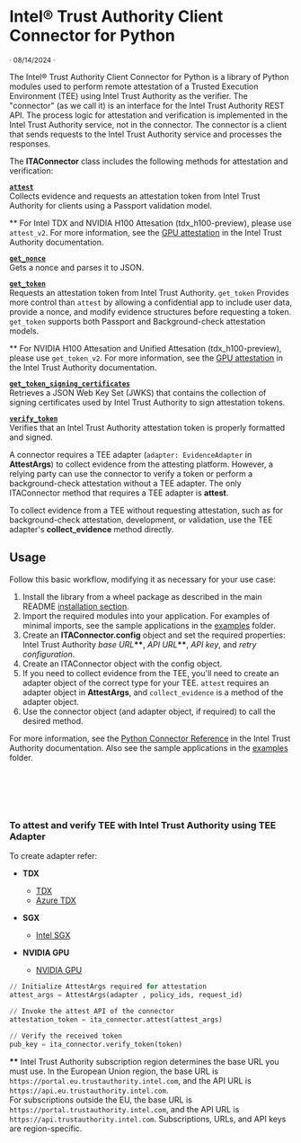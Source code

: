 # Intel® Trust Authority Client Connector for Python

<p style="font-size: 0.875em;">· 08/14/2024 ·</p> 

The Intel® Trust Authority Client Connector for Python is a library of Python modules used to perform remote attestation of a Trusted Execution Environment (TEE) using Intel Trust Authority as the verifier. The "connector" (as we call it) is an interface for the Intel Trust Authority REST API. The process logic for attestation and verification is implemented in the Intel Trust Authority service, not in the connector. The connector is a client that sends requests to the Intel Trust Authority service and processes the responses.

The **ITAConnector** class includes the following methods for attestation and verification:

  [**`attest`**](https://docs.trustauthority.intel.com/main/articles/integrate-python-client.html#attest)<br> Collects evidence and requests an attestation token from Intel Trust Authority for clients using a Passport validation model.

  ** For Intel TDX and NVIDIA H100 Attesation (tdx_h100-preview), please use `attest_v2`. For more information, see the [GPU attestation](https://docs.trustauthority.intel.com/main/articles/concept-gpu-attestation.html) in the Intel Trust Authority documentation. 

  [**`get_nonce`**](https://docs.trustauthority.intel.com/main/articles/integrate-python-client.html#get_nonce)<br> Gets a nonce and parses it to JSON.

  [**`get_token`**](https://docs.trustauthority.intel.com/main/articles/integrate-python-client.html#get_token)<br> Requests an attestation token from Intel Trust Authority. `get_token` Provides more control than `attest` by allowing a confidential app to include user data, provide a nonce, and modify evidence structures before requesting a token. `get_token` supports both Passport and Background-check attestation models.

  ** For NVIDIA H100 Attesation and Unified Attesation (tdx_h100-preview), please use `get_token_v2`. For more information, see the [GPU attestation](https://docs.trustauthority.intel.com/main/articles/concept-gpu-attestation.html) in the Intel Trust Authority documentation. 

  [**`get_token_signing_certificates`**](https://docs.trustauthority.intel.com/main/articles/integrate-python-client.html#get_token_signing_certificates)<br> Retrieves a JSON Web Key Set (JWKS) that contains the collection of signing certificates used by Intel Trust Authority to sign attestation tokens.

  [**`verify_token`**](https://docs.trustauthority.intel.com/main/articles/integrate-python-client.html#verify_token)<br> Verifies that an Intel Trust Authority attestation token is properly formatted and signed. 

A connector requires a TEE adapter (`adapter: EvidenceAdapter` in **AttestArgs**) to collect evidence from the attesting platform. However, a relying party can use the connector to verify a token or perform a background-check attestation without a TEE adapter. The only ITAConnector method that requires a TEE adapter is **attest**.

To collect evidence from a TEE without requesting attestation, such as for background-check attestation, development, or validation, use the TEE adapter's **collect_evidence** method directly.

## Usage

Follow this basic workflow, modifying it as necessary for your use case:

1. Install the library from a wheel package as described in the main README [installation section](https://github.com/intel/trustauthority-client-for-python/tree/main#installation).
1. Import the required modules into your application. For examples of minimal imports, see the sample applications in the [examples](./inteltrustauthorityclient/examples) folder.
1. Create an **ITAConnector.config** object and set the required properties: Intel Trust Authority _base URL_**\*\***, _API URL_**\*\***, _API key_, and _retry configuration_. 
1. Create an ITAConnector object with the config object.
1. If you need to collect evidence from the TEE, you'll need to create an adapter object of the correct type for your TEE. `attest` requires an adapter object in **AttestArgs**, and `collect_evidence` is a method of the adapter object.
1. Use the connector object (and adapter object, if required) to call the desired method.

For more information, see the [Python Connector Reference](https://docs.trustauthority.intel.com/main/articles/integrate-python-client.html) in the Intel Trust Authority documentation. Also see the sample applications in the [examples](../../inteltrustauthorityclient/examples) folder. 

<br><br>
---

### To attest and verify TEE with Intel Trust Authority using TEE Adapter
To create adapter refer:
- **TDX**
    - [TDX](../tdx/README.md)
    - [Azure TDX](../tdx/azure/README.md)
- **SGX**
    - [Intel SGX](../sgx/intel/README.md)

- **NVIDIA GPU**
    - [NVIDIA GPU](../nvgpu/README.md)
      
```python
// Initialize AttestArgs required for attestation
attest_args = AttestArgs(adapter , policy_ids, request_id)

// Invoke the attest API of the connector
attestation_token = ita_connector.attest(attest_args)

// Verify the received token
pub_key = ita_connector.verify_token(token)
```
**\*\*** Intel Trust Authority subscription region determines the base URL you must use. In the European Union region, the base URL is `https://portal.eu.trustauthority.intel.com`, and the API URL is `https://api.eu.trustauthority.intel.com`. <br> For subscriptions outside the EU, the base URL is `https://portal.trustauthority.intel.com`, and the API URL is `https://api.trustauthority.intel.com`. Subscriptions, URLs, and API keys are region-specific. 

